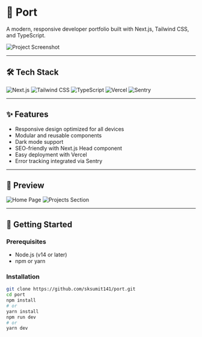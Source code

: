 # 🚀 Port

A modern, responsive developer portfolio built with Next.js, Tailwind CSS, and TypeScript.

![Project Screenshot](https://github.com/sksumit141/port/blob/main/public/preview.png)

---

## 🛠️ Tech Stack

![Next.js](https://img.shields.io/badge/Next.js-000000?style=for-the-badge&logo=next.js&logoColor=white)
![Tailwind CSS](https://img.shields.io/badge/Tailwind_CSS-38B2AC?style=for-the-badge&logo=tailwind-css&logoColor=white)
![TypeScript](https://img.shields.io/badge/TypeScript-007ACC?style=for-the-badge&logo=typescript&logoColor=white)
![Vercel](https://img.shields.io/badge/Vercel-000000?style=for-the-badge&logo=vercel&logoColor=white)
![Sentry](https://img.shields.io/badge/Sentry-362D59?style=for-the-badge&logo=sentry&logoColor=white)

---

## ✨ Features

- Responsive design optimized for all devices
- Modular and reusable components
- Dark mode support
- SEO-friendly with Next.js Head component
- Easy deployment with Vercel
- Error tracking integrated via Sentry

---

## 📸 Preview

![Home Page](https://github.com/sksumit141/port/blob/main/public/home.png)
![Projects Section](https://github.com/sksumit141/port/blob/main/public/projects.png)

---

## 🚀 Getting Started

### Prerequisites

- Node.js (v14 or later)
- npm or yarn

### Installation

```bash
git clone https://github.com/sksumit141/port.git
cd port
npm install
# or
yarn install
npm run dev
# or
yarn dev

